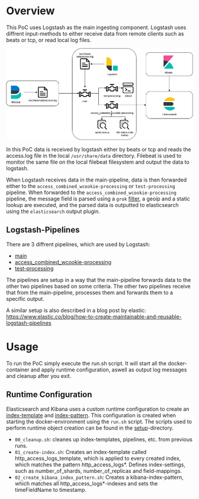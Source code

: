 # Overview
This PoC uses Logstash as the main ingesting component.
Logstash uses diffrent input-methods to either receive data from remote clients such as beats or tcp, or read local log files.

![Overview](docs/uc5_logstash_lookup.png)

In this PoC data is received by logstash either by beats or tcp and reads the access.log file in the local `/usr/share/data` directory.
Filebeat is used to monitor the same file on the local filebeat filesystem and output the data to logstash.

When Logstash receives data in the main-pipeline, data is then forwarded either to the `access_combined_wcookie-processing` or `test-processing` pipeline.
When forwarded to the `access_combined_wcookie-processing` pipeline, the message field is parsed using a `grok` [filter](logstash/pipeline/pipelines.d/access_combined_wcookie-processing/01_filter.cfg), a geoip and a static lookup are executed, and the parsed data is outputted to elasticsearch using the `elasticsearch` output plugin.

## Logstash-Pipelines
There are 3 diffrent pipelines, which are used by Logstash:
- [main](logstash/pipeline/pipelines.d/main)
- [access_combined_wcookie-processing](logstash/pipeline/pipelines.d/access_combined_wcookie-processing)
- [test-processing](logstash/pipeline/pipelines.d/test-processing)

The pipelines are setup in a way that the main-pipeline forwards data to the other two pipelines based on some criteria.
The other two pipelines receive that from the main-pipeline, processes them and forwards them to a specific output.

A similar setup is also described in a blog post by elastic: https://www.elastic.co/blog/how-to-create-maintainable-and-reusable-logstash-pipelines
# Usage
To run the PoC simply execute the run.sh script. It will start all the docker-container and apply runtime configuration, aswell as output log messages and cleanup after you exit.
## Runtime Configuration
Elasticsearch and Kibana uses a custom runtime configuration to create an [index-template](https://www.elastic.co/guide/en/elasticsearch/reference/master/index-templates.html) and [index-pattern](https://www.elastic.co/guide/en/kibana/master/index-patterns.html).
This configuration is created when starting the docker-environment using the `run.sh` script.
The scripts used to perform runtime object creation can be found in the [setup](setup)-directory.
- `00_cleanup.sh`: cleanes up index-templates, pipelines, etc. from previous runs.
- `01_create-index.sh`: Creates an index-template called http_access_logs_template, which is applied to every created index, which matches the pattern http_access_logs*. Defines index-settings, such as number_of_shards, number_of_replicas and field-mappings.
- `02_create_kibana_index_pattern.sh`: Creates a kibana-index-pattern, which matches all http_access_logs*-indexes and sets the timeFieldName to timestamp.

